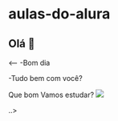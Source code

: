 # aulas-do-alura
## Olá 🧒
<--
-Bom dia



-Tudo bem com você?


Que bom
Vamos estudar?
![](https://media1.tenor.com/m/pUGtTrpPba8AAAAd/happy-brothers-day-little-brother.gif)


..>
